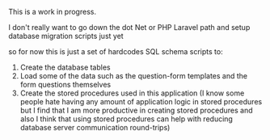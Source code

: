 This is a work in progress.

I don't really want to go down the dot Net or PHP Laravel path and setup database migration scripts just yet

so for now this is just a set of hardcodes SQL schema scripts to:

1) Create the database tables
2) Load some of the data such as the question-form templates and the form questions themselves
3) Create the stored procedures used in this application
   (I know some people hate having any amount of application logic in stored procedures but I find that I am more productive in creating stored procedures and also I think that using stored procedures can help with reducing database server communication round-trips)

